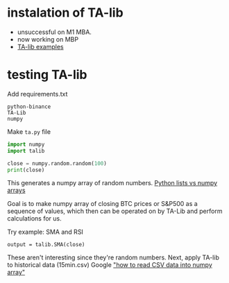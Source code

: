 # instalation of TA-lib
- unsuccessful on M1 MBA.  
- now working on MBP
- [TA-lib examples](https://mrjbq7.github.io/ta-lib/)

# testing TA-lib
Add requirements.txt
```
python-binance
TA-Lib
numpy
```
Make `ta.py` file
```python
import numpy
import talib

close = numpy.random.random(100)
print(close)
```

This generates a numpy array of random numbers.  [Python lists vs numpy arrays](https://webcourses.ucf.edu/courses/1249560/pages/python-lists-vs-numpy-arrays-what-is-the-difference)

Goal is to make numpy array of closing BTC prices or S&P500 as a sequence of values, which then can be operated on by TA-Lib and perform calculations for us.

Try example: SMA and RSI

```
output = talib.SMA(close)
```

These aren't interesting since they're random numbers.
Next, apply TA-lib to historical data (15min.csv)
Google ["how to read CSV data into numpy array"](https://intellipaat.com/community/9398/how-do-i-read-csv-data-into-a-record-array-in-numpy)
